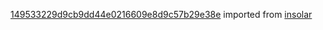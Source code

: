 [149533229d9cb9dd44e0216609e8d9c57b29e38e](https://github.com/insolar/insolar/commit/149533229d9cb9dd44e0216609e8d9c57b29e38e) imported from [insolar](https://github.com/insolar/insolar)
